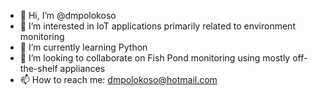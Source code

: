 - 👋 Hi, I’m @dmpolokoso
- 👀 I’m interested in IoT applications primarily related to environment monitoring
- 🌱 I’m currently learning Python
- 💞️ I’m looking to collaborate on Fish Pond monitoring using mostly off-the-shelf appliances
- 📫 How to reach me: dmpolokoso@hotmail.com

<!---
dmpolokoso/dmpolokoso is a ✨ special ✨ repository because its `README.md` (this file) appears on your GitHub profile.
You can click the Preview link to take a look at your changes.
--->
